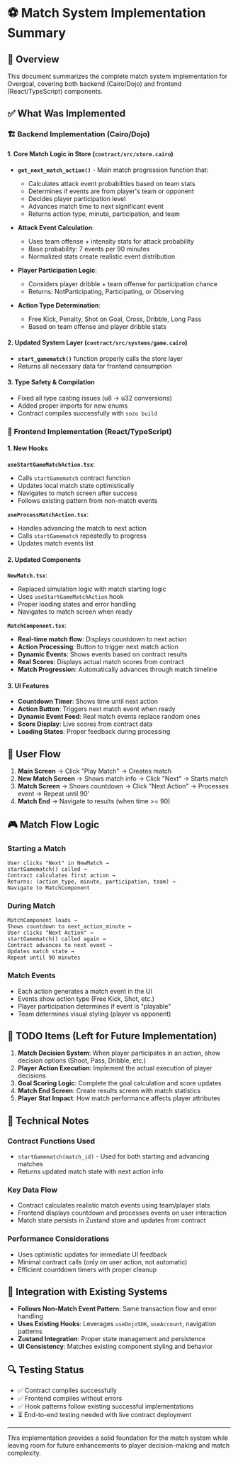 # ⚽ Match System Implementation Summary

## 🎯 Overview

This document summarizes the complete match system implementation for Overgoal, covering both backend (Cairo/Dojo) and frontend (React/TypeScript) components.

## ✅ What Was Implemented

### 🏗️ Backend Implementation (Cairo/Dojo)

#### **1. Core Match Logic in Store (`contract/src/store.cairo`)**

- **`get_next_match_action()`** - Main match progression function that:
  - Calculates attack event probabilities based on team stats
  - Determines if events are from player's team or opponent
  - Decides player participation level
  - Advances match time to next significant event
  - Returns action type, minute, participation, and team

- **Attack Event Calculation**:
  - Uses team offense + intensity stats for attack probability
  - Base probability: 7 events per 90 minutes
  - Normalized stats create realistic event distribution

- **Player Participation Logic**:
  - Considers player dribble + team offense for participation chance
  - Returns: NotParticipating, Participating, or Observing

- **Action Type Determination**:
  - Free Kick, Penalty, Shot on Goal, Cross, Dribble, Long Pass
  - Based on team offense and player dribble stats

#### **2. Updated System Layer (`contract/src/systems/game.cairo`)**

- **`start_gamematch()`** function properly calls the store layer
- Returns all necessary data for frontend consumption

#### **3. Type Safety & Compilation**

- Fixed all type casting issues (u8 → u32 conversions)
- Added proper imports for new enums
- Contract compiles successfully with `sozo build`

### 🎨 Frontend Implementation (React/TypeScript)

#### **1. New Hooks**

**`useStartGameMatchAction.tsx`**:
- Calls `startGamematch` contract function
- Updates local match state optimistically
- Navigates to match screen after success
- Follows existing pattern from non-match events

**`useProcessMatchAction.tsx`**:
- Handles advancing the match to next action
- Calls `startGamematch` repeatedly to progress
- Updates match events list

#### **2. Updated Components**

**`NewMatch.tsx`**:
- Replaced simulation logic with match starting logic
- Uses `useStartGameMatchAction` hook
- Proper loading states and error handling
- Navigates to match screen when ready

**`MatchComponent.tsx`**:
- **Real-time match flow**: Displays countdown to next action
- **Action Processing**: Button to trigger next match action
- **Dynamic Events**: Shows events based on contract results
- **Real Scores**: Displays actual match scores from contract
- **Match Progression**: Automatically advances through match timeline

#### **3. UI Features**

- **Countdown Timer**: Shows time until next action
- **Action Button**: Triggers next match event when ready
- **Dynamic Event Feed**: Real match events replace random ones
- **Score Display**: Live scores from contract data
- **Loading States**: Proper feedback during processing

## 🔄 User Flow

1. **Main Screen** → Click "Play Match" → Creates match
2. **New Match Screen** → Shows match info → Click "Next" → Starts match
3. **Match Screen** → Shows countdown → Click "Next Action" → Processes event → Repeat until 90'
4. **Match End** → Navigate to results (when time >= 90)

## 🎮 Match Flow Logic

### **Starting a Match**
```
User clicks "Next" in NewMatch → 
startGamematch() called → 
Contract calculates first action → 
Returns: (action_type, minute, participation, team) → 
Navigate to MatchComponent
```

### **During Match**
```
MatchComponent loads → 
Shows countdown to next_action_minute → 
User clicks "Next Action" → 
startGamematch() called again → 
Contract advances to next event → 
Updates match state → 
Repeat until 90 minutes
```

### **Match Events**
- Each action generates a match event in the UI
- Events show action type (Free Kick, Shot, etc.)
- Player participation determines if event is "playable"
- Team determines visual styling (player vs opponent)

## 🚧 TODO Items (Left for Future Implementation)

1. **Match Decision System**: When player participates in an action, show decision options (Shoot, Pass, Dribble, etc.)
2. **Player Action Execution**: Implement the actual execution of player decisions
3. **Goal Scoring Logic**: Complete the goal calculation and score updates
4. **Match End Screen**: Create results screen with match statistics
5. **Player Stat Impact**: How match performance affects player attributes

## 🔧 Technical Notes

### **Contract Functions Used**
- `startGamematch(match_id)` - Used for both starting and advancing matches
- Returns updated match state with next action info

### **Key Data Flow**
- Contract calculates realistic match events using team/player stats
- Frontend displays countdown and processes events on user interaction
- Match state persists in Zustand store and updates from contract

### **Performance Considerations**
- Uses optimistic updates for immediate UI feedback
- Minimal contract calls (only on user action, not automatic)
- Efficient countdown timers with proper cleanup

## 🎯 Integration with Existing Systems

- **Follows Non-Match Event Pattern**: Same transaction flow and error handling
- **Uses Existing Hooks**: Leverages `useDojoSDK`, `useAccount`, navigation patterns
- **Zustand Integration**: Proper state management and persistence
- **UI Consistency**: Matches existing component styling and behavior

## 🔍 Testing Status

- ✅ Contract compiles successfully
- ✅ Frontend compiles without errors
- ✅ Hook patterns follow existing successful implementations
- ⏳ End-to-end testing needed with live contract deployment

---

This implementation provides a solid foundation for the match system while leaving room for future enhancements to player decision-making and match complexity. 